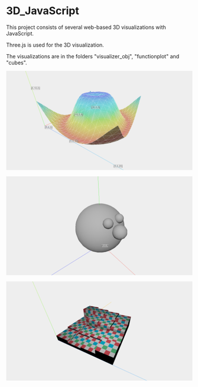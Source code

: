 # 3D_JavaScript

This project consists of several web-based 3D visualizations with JavaScript.

Three.js is used for the 3D visualization.

The visualizations are in the folders "visualizer_obj", "functionplot" and "cubes".

![alt text](https://github.com/jkrn/3D_JavaScript/blob/main/images/functionplot.png?raw=true)

![alt text](https://github.com/jkrn/3D_JavaScript/blob/main/images/visualizer_obj.png?raw=true)

![alt text](https://github.com/jkrn/3D_JavaScript/blob/main/images/cubes.png?raw=true)
